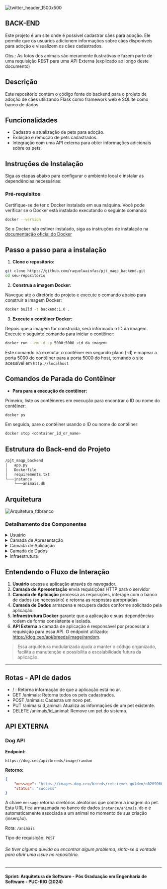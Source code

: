 ![twitter_header_1500x500](https://github.com/user-attachments/assets/95aa6c44-13b4-410d-a3fd-cc0a566da9f0)
## BACK-END
Este projeto é um site onde é possível cadastrar cães para adoção. Ele permite que os usuários adicionem informações sobre cães disponíveis para adoção e visualizem os cães cadastrados.

Obs.: As fotos dos animais são meramente ilustrativas e fazem parte de uma requisição REST para uma API Externa (explicado ao longo deste documento)

## Descrição

Este repositório contém o código fonte do backend para o projeto de adoção de cães utilizando Flask como framework web e SQLite como banco de dados.

## Funcionalidades

- Cadastro e atualização de pets para adoção.
- Exibição e remoção de pets cadastrados.
- Integração com uma API externa para obter informações adicionais sobre os pets.

## Instruções de Instalação

Siga as etapas abaixo para configurar o ambiente local e instalar as dependências necessárias:

### Pré-requisitos

Certifique-se de ter o Docker instalado em sua máquina. Você pode verificar se o Docker está instalado executando o seguinte comando:

```sh
docker --version
```

Se o Docker não estiver instalado, siga as instruções de instalação na [documentação oficial do Docker](https://docs.docker.com/)

## Passo a passo para a instalação

1. **Clone o repositório:**
```sh
git clone https://github.com/raquelwainfas/pjt_maqp_backend.git
cd seu-repositorio
```
2. **Construa a imagem Docker:**

Navegue até o diretório do projeto e execute o comando abaixo para construir a imagem Docker:
```sh
docker build -t backend:1.0 .
```
3. **Execute o contêiner Docker:**

Depois que a imagem for construída, será informado o ID da imagem. Execute o seguinte comando para iniciar o contêiner:
```sh
docker run --rm -d -p 5000:5000 <id da imagem>
```
Este comando irá executar o contêiner em segundo plano (-d) e mapear a porta 5000 do contêiner para a porta 5000 do host, tornando o site acessível em `http://localhost`

## Comandos de Parada do Contêiner

* **Para para a execução do contêiner:**
 
Primeiro, liste os contêineres em execução para encontrar o ID ou nome do contêiner:
```sh
docker ps
```
Em seguida, pare o contêiner usando o ID ou nome do contêiner:
```bash
docker stop <container_id_or_name>
```

## Estrutura do Back-end do Projeto
```sh
/pjt_maqp_backend
│   app.py
│   Dockerfile
│   requirements.txt
└───instance
    └───animais.db
```
## Arquitetura

![Arquitetura_fdbranco](https://github.com/user-attachments/assets/4c8036fe-9d99-44aa-a614-a071cf772917)

### Detalhamento dos Componentes

<details>
<summary>Usuário</summary>
Interage com a aplicação através de um navegador web.
</details>

<details>
<summary>Camada de Apresentação</summary>

* **HTML:** Estrutura da página.
* **CSS:** Estilização da página.
* **JavaScript:** Comportamento dinâmico e interatividade.
* **Bootstrap:** Framework CSS para estilização responsiva e componentes prontos.
</details>

<details>
<summary>Camada de Aplicação</summary>

* **Flask:** Gerencia rotas, lógica de negócio e renderização de templates.
* **app.py:** Arquivo principal onde a aplicação Flask é configurada e executada.
</details>

<details>
<summary>Camada de Dados</summary>

**SQLite:** Banco de dados relacional para armazenar informações sobre os pets disponíveis para adoção.
</details>

<details>
<summary>Infraestrutura</summary>

**Docker:** Ferramenta para criar contêineres que encapsulam a aplicação e suas dependências.
</details>

## Entendendo o Fluxo de Interação
1. **Usuário** acessa a aplicação através do navegador.
2. **Camada de Apresentação** envia requisições HTTP para o servidor
3. **Camada de Aplicação** processa as requisições, interage com o banco de dados (se necessário) e retorna as respostas apropriadas
4. **Camada de Dados** armazena e recupera dados conforme solicitado pela aplicação.
5. **Infraestrutura Docker** garante que a aplicação e suas dependências rodem de forma consistente e isolada.
6. **API Externa** a camada de aplicação é responsável por processar a requisição para essa API. O endpoint utilizado: https://dog.ceo/api/breeds/image/random.

>Essa arquitetura modularizada ajuda a manter o código organizado, facilita a manutenção e possibilita a escalabilidade futura da aplicação.

***
## Rotas - API de dados
- / : Retorna informação de que a aplicação está no ar.
- GET /animais: Retorna todos os pets cadastrados.
- POST /animais: Cadastra um novo pet.
- PUT /animais/id_animal: Atualiza as informações de um pet existente.
- DELETE /animais/id_animal: Remove um pet do sistema.

## API EXTERNA
### Dog API
**Endpoint:**

`https://dog.ceo/api/breeds/image/random`

**Retorno:**

~~~json
{
    "message": "https://images.dog.ceo/breeds/retriever-golden/n02099601_5893.jpg",
    "status": "success"
}
~~~
A chave `message` retorna diretórios aleatórios que contem a imagem do pet. Esta URL fica armazenada no banco de dados `instance/animais.db` e é automaticamente associada a um animal no momento de sua criação (inserção).

Rota: `/animais`

Tipo de requisição: `POST`

###### Se tiver alguma dúvida ou encontrar algum problema, sinta-se à vontade para abrir uma issue no repositório.

***
#### Sprint: Arquitetura de Software - Pós Graduação em Engenharia de Software - PUC-RIO (2024)



